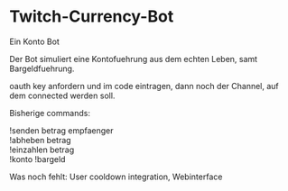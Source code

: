 # Twitch-Currency-Bot
Ein Konto Bot

Der Bot simuliert eine Kontofuehrung aus dem echten Leben, samt Bargeldfuehrung.



oauth key anfordern und im code eintragen, dann noch der Channel, auf dem connected werden soll. 


Bisherige commands:

!senden betrag empfaenger                      
!abheben betrag                                 
!einzahlen betrag                              
!konto
!bargeld

Was noch fehlt:
  User cooldown integration,
  Webinterface
